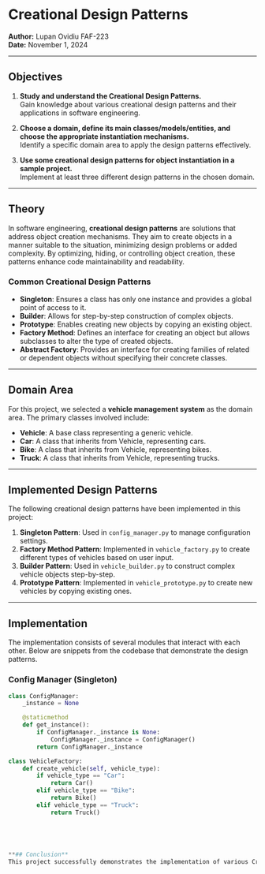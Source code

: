 # Creational Design Patterns

**Author:** Lupan Ovidiu FAF-223  
**Date:** November 1, 2024  

---

## Objectives

1. **Study and understand the Creational Design Patterns.**  
   Gain knowledge about various creational design patterns and their applications in software engineering.

2. **Choose a domain, define its main classes/models/entities, and choose the appropriate instantiation mechanisms.**  
   Identify a specific domain area to apply the design patterns effectively.

3. **Use some creational design patterns for object instantiation in a sample project.**  
   Implement at least three different design patterns in the chosen domain.

---

## Theory

In software engineering, **creational design patterns** are solutions that address object creation mechanisms. They aim to create objects in a manner suitable to the situation, minimizing design problems or added complexity. By optimizing, hiding, or controlling object creation, these patterns enhance code maintainability and readability.

### Common Creational Design Patterns

- **Singleton**: Ensures a class has only one instance and provides a global point of access to it.
- **Builder**: Allows for step-by-step construction of complex objects.
- **Prototype**: Enables creating new objects by copying an existing object.
- **Factory Method**: Defines an interface for creating an object but allows subclasses to alter the type of created objects.
- **Abstract Factory**: Provides an interface for creating families of related or dependent objects without specifying their concrete classes.

---

## Domain Area

For this project, we selected a **vehicle management system** as the domain area. The primary classes involved include:

- **Vehicle**: A base class representing a generic vehicle.
- **Car**: A class that inherits from Vehicle, representing cars.
- **Bike**: A class that inherits from Vehicle, representing bikes.
- **Truck**: A class that inherits from Vehicle, representing trucks.

---

## Implemented Design Patterns

The following creational design patterns have been implemented in this project:

1. **Singleton Pattern**: Used in `config_manager.py` to manage configuration settings.
2. **Factory Method Pattern**: Implemented in `vehicle_factory.py` to create different types of vehicles based on user input.
3. **Builder Pattern**: Used in `vehicle_builder.py` to construct complex vehicle objects step-by-step.
4. **Prototype Pattern**: Implemented in `vehicle_prototype.py` to create new vehicles by copying existing ones.

---

## Implementation

The implementation consists of several modules that interact with each other. Below are snippets from the codebase that demonstrate the design patterns.

### Config Manager (Singleton)
```python
class ConfigManager:
    _instance = None

    @staticmethod
    def get_instance():
        if ConfigManager._instance is None:
            ConfigManager._instance = ConfigManager()
        return ConfigManager._instance

class VehicleFactory:
    def create_vehicle(self, vehicle_type):
        if vehicle_type == "Car":
            return Car()
        elif vehicle_type == "Bike":
            return Bike()
        elif vehicle_type == "Truck":
            return Truck()





**## Conclusion**
This project successfully demonstrates the implementation of various Creational Design Patterns. The vehicle management system facilitates flexible and efficient creation of vehicle objects. By employing these design patterns, the code remains clean, maintainable, and scalable, which is essential for effective software development.
